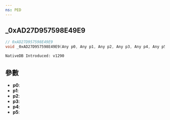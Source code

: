 ```yaml
---
ns: PED
---
```

## _0xAD27D957598E49E9

```c
// 0xAD27D957598E49E9
void _0xAD27D957598E49E9(Any p0, Any p1, Any p2, Any p3, Any p4, Any p5);
```

```
NativeDB Introduced: v1290
```

## 參數
* **p0**:
* **p1**:
* **p2**:
* **p3**:
* **p4**:
* **p5**:
